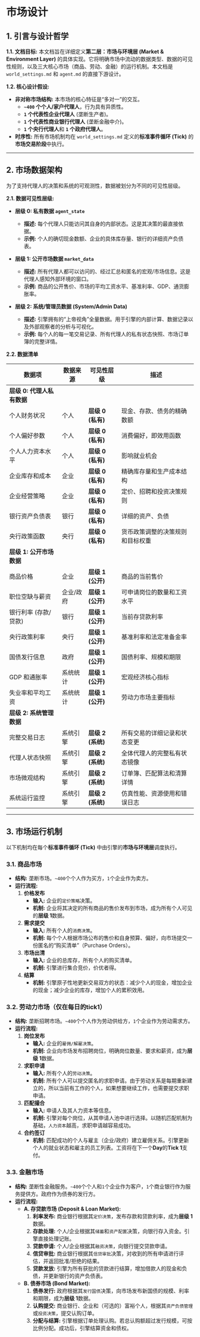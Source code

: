 # 市场设计

## **1. 引言与设计哲学**

**1.1. 文档目标:**
本文档旨在详细定义**第二层：市场与环境层 (Market & Environment Layer)** 的具体实现。它将明确市场中流动的数据类型、数据的可见性规则，以及三大核心市场（商品、劳动、金融）的运行机制。本文档是 `world_settings.md` 和 `agent.md` 的直接下游设计。

**1.2. 核心设计假设:**
* **非对称市场结构:** 本市场的核心特征是“多对一”的交互。
    * **`~400` 个个人/家户代理人**，行为具有异质性。
    * **`1` 个代表性企业代理人** (垄断生产者)。
    * **`1` 个代表性商业银行代理人** (垄断金融中介)。
    * **`1` 个央行代理人**和 **`1` 个政府代理人**。
* **时序性:** 所有市场机制均在 `world_settings.md` 定义的**标准事件循环 (Tick)** 的**市场交易阶段**中执行。

---

## **2. 市场数据架构**

为了支持代理人的决策和系统的可观测性，数据被划分为不同的可见性层级。

**2.1. 数据可见性层级:**

* **层级 0: 私有数据 `agent_state`**
    * **描述:** 每个代理人只能访问其自身的内部状态。这是其决策的最直接依据。
    * **示例:** 个人的确切现金数额、企业的具体库存量、银行的详细资产负债表。

* **层级 1: 公开市场数据 `market_data`**
    * **描述:** 所有代理人都可以访问的、经过汇总和匿名的宏观/市场信息。这是代理人感知外部环境的窗口。
    * **示例:** 商品的公开售价、市场的平均工资水平、基准利率、GDP、通货膨胀率。

* **层级 2: 系统/管理员数据 (System/Admin Data)**
    * **描述:** 引擎拥有的“上帝视角”全量数据。用于引擎的内部计算、数据记录以及外部观察者的分析与可视化。
    * **示例:** 每个人的每一笔交易记录、所有代理人的私有状态快照、市场订单簿的完整详情。

**2.2. 数据清单**

| 数据项             | 数据来源       | 可见性层级        | 描述|
| -------------------------------- | -------------- | ----------------- | --------|
| **层级 0: 代理人私有数据** |                |                   |                                          |
| 个人财务状况                     | 个人           | **层级 0 (私有)** | 现金、存款、债务的精确数额|
| 个人偏好参数                     | 个人           | **层级 0 (私有)** | 消费偏好，即效用函数|
| 个人人力资本水平                 | 个人           | **层级 0 (私有)** | 影响就业机会|
| 企业库存和成本                   | 企业           | **层级 0 (私有)** | 精确库存量和生产成本结构|
| 企业经营策略                     | 企业           | **层级 0 (私有)** | 定价、招聘和投资决策规则|
| 银行资产负债表                   | 银行           | **层级 0 (私有)** | 详细的资产、负债|
| 央行政策函数                     | 央行           | **层级 0 (私有)** | 货币政策调整的决策规则和目标权重|
| **层级 1: 公开市场数据** |                |                   |                                          |
| 商品价格                       | 企业           | **层级 1 (公开)** | 商品的当前售价|
| 职位空缺与薪资                   | 企业/政府      | **层级 1 (公开)** | 可申请岗位的数量和工资水平|
| 银行利率 (存款/贷款)             | 银行           | **层级 1 (公开)** | 当前存贷款利率|
| 央行政策利率                     | 央行           | **层级 1 (公开)** | 基准利率和法定准备金率|
| 国债发行信息                     | 政府           | **层级 1 (公开)** | 国债利率、规模和期限|
| GDP 和通胀率                     | 系统统计       | **层级 1 (公开)** | 宏观经济核心指标|
| 失业率和平均工资                 | 系统统计       | **层级 1 (公开)** | 劳动力市场主要指标|
| **层级 2: 系统管理数据** |                |                   |                                          |
| 完整交易日志                     | 系统引擎       | **层级 2 (系统)** | 所有交易的详细记录和状态变更|
| 代理人状态快照                   | 系统引擎       | **层级 2 (系统)** | 全体代理人的完整私有状态镜像|
| 市场微观结构                     | 系统引擎       | **层级 2 (系统)** | 订单簿、匹配算法和清算详情|
| 系统运行监控                     | 系统引擎       | **层级 2 (系统)** | 仿真性能、资源使用和错误日志|

---

## **3. 市场运行机制**

以下机制均在每个**标准事件循环 (Tick)** 中由引擎的**市场与环境层**调度执行。

### **3.1. 商品市场**

* **结构:** 垄断市场。`~400`个个人作为买方，`1`个企业作为卖方。
* **运行流程:**
    1.  **价格发布**
        * **输入:** 企业的`定价策略`决策。
        * **机制:** 企业将其决定的所有商品的售价发布到市场，成为所有个人可见的**层级 1**数据。
    2.  **需求提交**
        * **输入:** 所有个人的`消费决策`。
        * **机制:** 每个个人根据市场公布的售价和自身预算、偏好，向市场提交一份匿名的“购买清单”（Purchase Orders）。
    3.  **市场出清**
        * **输入:** 企业的总库存，所有个人的购买清单。
        * **机制:** 引擎进行集合竞价，价优者得。
    4.  **结算**
        * **机制:** 引擎原子性地更新交易双方的状态：减少个人的现金，增加企业的现金；减少企业的库存，增加个人的累积效用。

### **3.2. 劳动力市场（仅在每日的tick1）**

* **结构:** 垄断招聘市场。`~400`个个人作为劳动供给方，`1`个企业作为劳动需求方。
* **运行流程:**
    1.  **岗位发布**
        * **输入:** 企业的`雇佣/解雇决策`。
        * **机制:** 企业向市场发布招聘岗位，明确岗位数量、要求和薪资，成为**层级 1**数据。
    2.  **求职申请**
        * **输入:** 所有个人的`劳动决策`。
        * **机制:** 所有个人可以提交匿名的求职申请。由于劳动关系是每期重新建立的，所以当前有工作的个人，如果想要继续工作，也需要提交求职申请。
    3.  **匹配撮合**
        * **输入:** 申请人及其人力资本等信息。
        * **机制:** 引擎对每个岗位，从其申请人池中进行选择。以随机匹配机制为基础，`人力资本`越高，求职申请越容易成功。
    4.  **合约签订**
        * **机制:** 匹配成功的个人与雇主（企业/政府）建立雇佣关系。引擎更新个人的就业状态和雇主的员工列表。工资将在下一个**Day**的**Tick 1**支付。

### **3.3. 金融市场**

* **结构:** 垄断性金融服务。`~400`个个人和`1`个企业作为客户，`1`个商业银行作为服务提供方。政府作为债券的发行方。
* **运行流程:**
    * **A. 存贷款市场 (Deposit & Loan Market):**
        1.  **利率发布:** 商业银行根据其`定价决策`，发布存款和贷款利率，成为**层级 1**数据。
        2.  **存款处理:** 个人/企业根据其`储蓄`和`资产配置`决策，向银行存入资金。引擎直接处理记账。
        3.  **贷款申请:** 个人/企业根据其`融资决策`，向银行提交贷款申请。
        4.  **信贷审批:** 商业银行根据其`信贷审批`决策，对收到的所有申请进行评估，并返回批准/拒绝的结果。
        5.  **贷款发放:** 引擎为所有获批的贷款进行结算，增加借款人的现金和负债，并更新银行的资产负债表。
    * **B. 债券市场 (Bond Market):**
        1.  **债券发行:** 政府根据其`发行国债`决策，向市场发布新国债的规模、利率和期限，成为**层级 1**数据。
        2.  **认购提交:** 商业银行、企业和（可选的）富裕个人，根据其`资产负债管理`或`投资决策`，提交认购订单。
        3.  **分配与结算:** 引擎根据订单处理认购。若总认购额超过发行规模，可按比例分配。成功后，引擎结算资金和债权。
